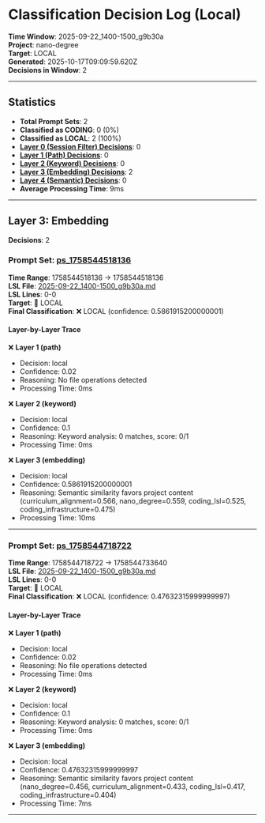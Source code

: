 # Classification Decision Log (Local)

**Time Window**: 2025-09-22_1400-1500_g9b30a<br>
**Project**: nano-degree<br>
**Target**: LOCAL<br>
**Generated**: 2025-10-17T09:09:59.620Z<br>
**Decisions in Window**: 2

---

## Statistics

- **Total Prompt Sets**: 2
- **Classified as CODING**: 0 (0%)
- **Classified as LOCAL**: 2 (100%)
- **[Layer 0 (Session Filter) Decisions](#layer-0-session-filter)**: 0
- **[Layer 1 (Path) Decisions](#layer-1-path)**: 0
- **[Layer 2 (Keyword) Decisions](#layer-2-keyword)**: 0
- **[Layer 3 (Embedding) Decisions](#layer-3-embedding)**: 2
- **[Layer 4 (Semantic) Decisions](#layer-4-semantic)**: 0
- **Average Processing Time**: 9ms

---

## Layer 3: Embedding

**Decisions**: 2

### Prompt Set: [ps_1758544518136](../../history/2025-09-22_1400-1500_g9b30a.md#ps_1758544518136)

**Time Range**: 1758544518136 → 1758544518136<br>
**LSL File**: [2025-09-22_1400-1500_g9b30a.md](../../history/2025-09-22_1400-1500_g9b30a.md#ps_1758544518136)<br>
**LSL Lines**: 0-0<br>
**Target**: 📍 LOCAL<br>
**Final Classification**: ❌ LOCAL (confidence: 0.5861915200000001)

#### Layer-by-Layer Trace

❌ **Layer 1 (path)**
- Decision: local
- Confidence: 0.02
- Reasoning: No file operations detected
- Processing Time: 0ms

❌ **Layer 2 (keyword)**
- Decision: local
- Confidence: 0.1
- Reasoning: Keyword analysis: 0 matches, score: 0/1
- Processing Time: 0ms

❌ **Layer 3 (embedding)**
- Decision: local
- Confidence: 0.5861915200000001
- Reasoning: Semantic similarity favors project content (curriculum_alignment=0.566, nano_degree=0.559, coding_lsl=0.525, coding_infrastructure=0.475)
- Processing Time: 10ms

---

### Prompt Set: [ps_1758544718722](../../history/2025-09-22_1400-1500_g9b30a.md#ps_1758544718722)

**Time Range**: 1758544718722 → 1758544733640<br>
**LSL File**: [2025-09-22_1400-1500_g9b30a.md](../../history/2025-09-22_1400-1500_g9b30a.md#ps_1758544718722)<br>
**LSL Lines**: 0-0<br>
**Target**: 📍 LOCAL<br>
**Final Classification**: ❌ LOCAL (confidence: 0.47632315999999997)

#### Layer-by-Layer Trace

❌ **Layer 1 (path)**
- Decision: local
- Confidence: 0.02
- Reasoning: No file operations detected
- Processing Time: 0ms

❌ **Layer 2 (keyword)**
- Decision: local
- Confidence: 0.1
- Reasoning: Keyword analysis: 0 matches, score: 0/1
- Processing Time: 0ms

❌ **Layer 3 (embedding)**
- Decision: local
- Confidence: 0.47632315999999997
- Reasoning: Semantic similarity favors project content (nano_degree=0.456, curriculum_alignment=0.433, coding_lsl=0.417, coding_infrastructure=0.404)
- Processing Time: 7ms

---


